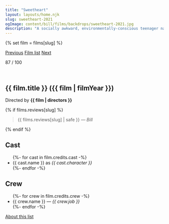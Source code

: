 ```yaml
---
title: "Sweetheart"
layout: layouts/home.njk
slug: sweetheart-2021
ogImage: content/bill/films/backdrops/sweetheart-2021.jpg
description: "A socially awkward, environmentally-conscious teenager named AJ is dragged to a coastal holiday park by her painfully 'normal' family, where she becomes unexpectedly captivated by a chlorine smelling, sun-loving lifeguard named Isla."
---
```


{% set film = films[slug] %}

<nav class="films">
  <a class="prev" href="../petite-maman-2021">Previous</a>
  <a href="../">Film list</a>
  <a class="next" href="../the-french-dispatch-2021">Next</a>
</nav>

<p>87 / 100</p>

<article class="film slug-sweetheart-2021">
  <div class="backdrop-and-poster">
    <img class="poster" src="../films/posters/{{ slug }}.jpg" alt="">
    <img class="backdrop" src="../films/backdrops/{{ slug }}.jpg" alt="">
  </div>

  <h1>{{ film.title }} ({{ film | filmYear }})</h1>

  

  <p class="director">
    Directed by <strong>{{ film | directors }}</strong>
  </p>

  {% if films.reviews[slug] %}
    <blockquote> 
      {{ films.reviews[slug] | safe }} <em>— Bill</em>
    </blockquote> 
  {% endif %}

  <h2>
    Cast
  </h2>
  <ul>
    {%- for cast in film.credits.cast -%}
      <li>
        {{ cast.name }} as <em>{{ cast.character }}</em>
      </li>
    {%- endfor -%}
  </ul>

  <h2>
    Crew
  </h2>
  <ul>
    {%- for crew in film.credits.crew -%}
      <li>
        {{ crew.name }} &mdash; <em>{{ crew.job }}</em>
      </li>
    {%- endfor -%}
  </ul>
</article>
<footer>
  <a href="../about">About this list</a>
</footer>
